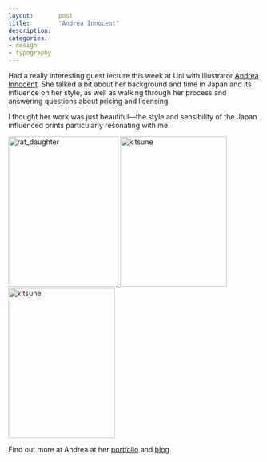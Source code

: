 ```yaml
---
layout:       post
title:        "Andrea Innocent"
description: 
categories:     
- design
- typography
---
```


Had a really interesting guest lecture this week at Uni with Illustrator [Andrea Innocent][1]. She talked a bit about her background and time in Japan and its influence on her style, as well as walking through her process and answering questions about pricing and licensing.

I thought her work was just beautiful&mdash;the style and sensibility of the Japan influenced prints particularly resonating with me.

<a href="http://www.otoshimono.org/art/limited-edition-prints/nihon-shimbun/" class="image-wrapper">
  <img class="bordered" alt="rat_daughter" src="http://www.otoshimono.org/site/assets/files/5861/rat_daughter.jpg" width="220" height="300" />
</a>
<a href="http://www.otoshimono.org/art/limited-edition-prints/japanese-folktales/" class="image-wrapper">
 <img class="bordered" alt="kitsune" src="http://www.otoshimono.org/site/assets/files/5859/kitsune.jpg" width="213" height="300" />
</a>
<a href="http://www.otoshimono.org/art/limited-edition-prints/love-theives-and-fear-make-ghosts/" class="image-wrapper">
 <img class="bordered" alt="kitsune" src="http://www.otoshimono.org/site/assets/files/5859/girl_bluedress.jpg" width="213" height="300" />
</a>

Find out more at Andrea at her [portfolio][1] and [blog][2].

[1]:http://www.otoshimono.org/
[2]:http://innocentgirl.wordpress.com/
